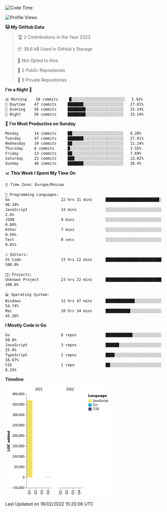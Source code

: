 <!--START_SECTION:waka-->
![Code Time](http://img.shields.io/badge/Code%20Time-180%20hrs%2024%20mins-blue)

![Profile Views](http://img.shields.io/badge/Profile%20Views-0-blue)

**🐱 My GitHub Data** 

> 🏆 2 Contributions in the Year 2022
 > 
> 📦 39.6 kB Used in GitHub's Storage 
 > 
> 🚫 Not Opted to Hire
 > 
> 📜 2 Public Repositories 
 > 
> 🔑 9 Private Repositories  
 > 
**I'm a Night 🦉** 

```text
🌞 Morning    10 commits     █░░░░░░░░░░░░░░░░░░░░░░░░   5.92% 
🌆 Daytime    47 commits     ███████░░░░░░░░░░░░░░░░░░   27.81% 
🌃 Evening    56 commits     ████████░░░░░░░░░░░░░░░░░   33.14% 
🌙 Night      56 commits     ████████░░░░░░░░░░░░░░░░░   33.14%

```
📅 **I'm Most Productive on Sunday** 

```text
Monday       14 commits     ██░░░░░░░░░░░░░░░░░░░░░░░   8.28% 
Tuesday      47 commits     ███████░░░░░░░░░░░░░░░░░░   27.81% 
Wednesday    19 commits     ██░░░░░░░░░░░░░░░░░░░░░░░   11.24% 
Thursday     6 commits      █░░░░░░░░░░░░░░░░░░░░░░░░   3.55% 
Friday       13 commits     ██░░░░░░░░░░░░░░░░░░░░░░░   7.69% 
Saturday     22 commits     ███░░░░░░░░░░░░░░░░░░░░░░   13.02% 
Sunday       48 commits     ███████░░░░░░░░░░░░░░░░░░   28.4%

```


📊 **This Week I Spent My Time On** 

```text
⌚︎ Time Zone: Europe/Moscow

💬 Programming Languages: 
Go                       22 hrs 31 mins      ████████████████████████░   96.34% 
JavaScript               33 mins             ░░░░░░░░░░░░░░░░░░░░░░░░░   2.4% 
JSON                     9 mins              ░░░░░░░░░░░░░░░░░░░░░░░░░   0.68% 
Other                    7 mins              ░░░░░░░░░░░░░░░░░░░░░░░░░   0.56% 
Text                     0 secs              ░░░░░░░░░░░░░░░░░░░░░░░░░   0.01%

🔥 Editors: 
VS Code                  23 hrs 22 mins      █████████████████████████   100.0%

🐱‍💻 Projects: 
Unknown Project          23 hrs 22 mins      █████████████████████████   100.0%

💻 Operating System: 
Windows                  12 hrs 47 mins      █████████████░░░░░░░░░░░░   54.74% 
Mac                      10 hrs 34 mins      ███████████░░░░░░░░░░░░░░   45.26%

```

**I Mostly Code in Go** 

```text
Go                       6 repos             ████████████░░░░░░░░░░░░░   50.0% 
JavaScript               3 repos             ██████░░░░░░░░░░░░░░░░░░░   25.0% 
TypeScript               2 repos             ████░░░░░░░░░░░░░░░░░░░░░   16.67% 
CSS                      1 repo              ██░░░░░░░░░░░░░░░░░░░░░░░   8.33%

```


**Timeline**

![Chart not found](https://raw.githubusercontent.com/jeezft/jeezft/main/charts/bar_graph.png) 


 Last Updated on 16/02/2022 15:20:06 UTC
<!--END_SECTION:waka-->
